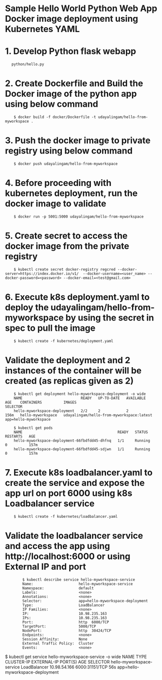 # Sample Hello World Python Web App Docker image deployment using Kubernetes YAML

# 1. Develop Python flask webapp
       python/hello.py

# 2. Create Dockerfile and Build the Docker image of the python app using below command
        $ docker build -f docker/Dockerfile -t udayalingam/hello-from-myworkspace .

# 3. Push the docker image to private registry using below command
        $ docker push udayalingam/hello-from-myworkspace

# 4. Before proceeding with kubernetes deployment, run the docker image to validate
        $ docker run -p 5001:5000 udayalingam/hello-from-myworkspace

# 5. Create secret to access the docker image from the private registry
        $ kubectl create secret docker-registry regcred --docker-server=https://index.docker.io/v1/  --docker-username=<user_name> --docker-password=<password> --docker-email=<test@gmail.com>

# 6. Execute k8s deployment.yaml to deploy the udayalingam/hello-from-myworkspace by using the secret in spec to pull the image
        $ kubectl create -f kubernetes/deployment.yaml

# Validate the deployment and 2 instances of the container will be created (as replicas given as 2)
        $ kubectl get deployment hello-myworkspace-deployment -o wide
        NAME                           READY   UP-TO-DATE   AVAILABLE   AGE    CONTAINERS          IMAGES                                      SELECTOR
        hello-myworkspace-deployment   2/2     2            2           156m   hello-myworkspace   udayalingam/hello-from-myworkspace:latest   app=hello-myworkspace

        $ kubectl get pods
        NAME                                            READY   STATUS    RESTARTS   AGE
        hello-myworkspace-deployment-66fbdfdd45-dhfnq   1/1     Running   0          157m
        hello-myworkspace-deployment-66fbdfdd45-sdjwn   1/1     Running   0          157m

# 7. Execute k8s loadbalancer.yaml to create the service and expose the app url on port 6000 using k8s Loadbalancer service
        $ kubectl create -f kubernetes/loadbalancer.yaml 

# Validate the loadbalancer service and access the app using http://localhost:6000 or using External IP and port
            $ kubectl describe service hello-myworkspace-service
            Name:                     hello-myworkspace-service
            Namespace:                default
            Labels:                   <none>
            Annotations:              <none>
            Selector:                 app=hello-myworkspace-deployment
            Type:                     LoadBalancer
            IP Families:              <none>
            IP:                       10.98.235.163
            IPs:                      10.98.235.163
            Port:                     http  6000/TCP
            TargetPort:               5000/TCP
            NodePort:                 http  30424/TCP
            Endpoints:                <none>
            Session Affinity:         None
            External Traffic Policy:  Cluster
            Events:                   <none>

$ kubectl get service hello-myworkspace-service -o wide
NAME                        TYPE           CLUSTER-IP     EXTERNAL-IP   PORT(S)          AGE   SELECTOR
hello-myworkspace-service   LoadBalancer   10.98.54.166   <pending>     6000:31151/TCP   56s   app=hello-myworkspace-deployment